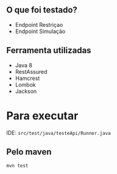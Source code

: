## O que foi testado?

- Endpoint Restriçao
- Endpoint Simulação

## Ferramenta utilizadas

- Java 8
- RestAssured
- Hamcrest
- Lombok
- Jackson


# Para executar

IDE: `src/test/java/testeApi/Runner.java`

## Pelo maven

`mvn test`
